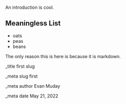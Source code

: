 

An introduction is cool.

## Meaningless List

* oats
* peas
* beans

The only reason this is here is because it is markdown.

_title first slug

_meta slug first

_meta author Evan Muday

_meta date May 21, 2022
